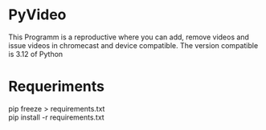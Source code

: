 # PyVideo
This Programm is a reproductive where you can add, remove videos and issue videos in chromecast and device compatible.
The version compatible is 3.12 of Python
# Requeriments
 pip freeze > requirements.txt <br>
 pip install -r requirements.txt
